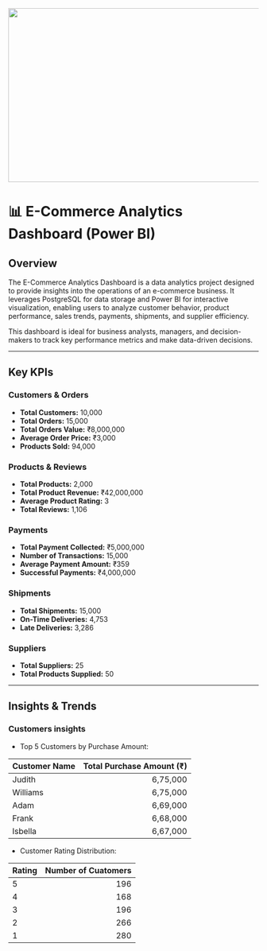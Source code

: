 <img src="https://fenzodigital.com/wp-content/uploads/2019/03/eCOMMERCE-PLATFORMS.png" width="1000" height="350" />


# 📊 E-Commerce Analytics Dashboard (Power BI)

## Overview
The E-Commerce Analytics Dashboard is a data analytics project designed to provide insights into the operations of an e-commerce business. It leverages PostgreSQL for data storage and Power BI for interactive visualization, enabling users to analyze customer behavior, product performance, sales trends, payments, shipments, and supplier efficiency.

This dashboard is ideal for business analysts, managers, and decision-makers to track key performance metrics and make data-driven decisions.


---

## Key KPIs

### Customers & Orders
- **Total Customers:** 10,000
- **Total Orders:** 15,000
- **Total Orders Value:** ₹8,000,000
- **Average Order Price:** ₹3,000
- **Products Sold:** 94,000

### Products & Reviews
- **Total Products:** 2,000
- **Total Product Revenue:** ₹42,000,000
- **Average Product Rating:** 3
- **Total Reviews:** 1,106

### Payments
- **Total Payment Collected:** ₹5,000,000
- **Number of Transactions:** 15,000
- **Average Payment Amount:** ₹359
- **Successful Payments:** ₹4,000,000

### Shipments
- **Total Shipments:** 15,000
- **On-Time Deliveries:** 4,753
- **Late Deliveries:** 3,286

### Suppliers
- **Total Suppliers:** 25
- **Total Products Supplied:** 50

---

## Insights & Trends

### Customers insights
- Top 5 Customers by Purchase Amount:
  
| Customer Name | Total Purchase Amount (₹) |
|---------------|---------------------------:|
| Judith        | 6,75,000                  |
| Williams      | 6,75,000                  |
| Adam          | 6,69,000                  |
| Frank         | 6,68,000                  |
| Isbella       | 6,67,000                  |

- Customer Rating Distribution:
  
| Rating | Number of Cuatomers |
|---------------|---------------------------:|
| 5             | 196                        |
| 4      | 168                  |
| 3          | 196                  |
| 2         | 266                  |
| 1       | 280                  |



